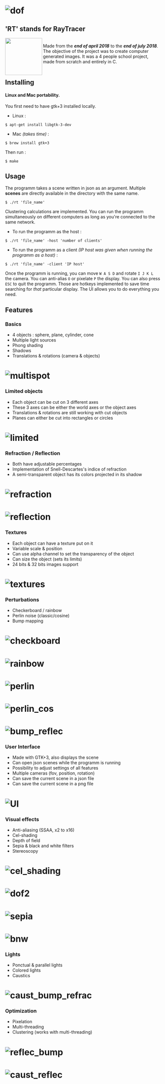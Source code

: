 # ![dof](screenshots/depth_of_field.jpg)
## 'RT' stands for RayTracer
<img align="left" height="120" src="screenshots/final_grade.png"><br>
Made from the **_end of april 2018_** to the **_end of july 2018_**. The objective of the project was to create computer generated images. It was a 4 people school project, made from scratch and entirely in C.<br><br>

## Installing
#### Linux and Mac portability.<br>
You first need to have gtk+3 installed locally.<br>
- Linux :
```
$ apt-get install libgtk-3-dev
```
- Mac _(takes time)_ :
```
$ brew install gtk+3
```
Then run :
```
$ make
```

## Usage
The programm takes a scene written in json as an argument. Multiple **scenes** are directly available in the directory with the same name.
```
$ ./rt 'file_name'
```
Clustering calculations are implemented. You can run the programm simultaneously on different computers as long as you're connected to the same network.<br>
- To run the programm as the host :
```
$ ./rt 'file_name' -host 'number of clients'
```
- To run the programm as a client _(IP host was given when running the programm as a host)_ :
```
$ ./rt 'file_name' -client 'IP host'
```
Once the programm is running, you can move `W A S D` and rotate `I J K L` the camera. You can anti-alias `O` or pixelate `P` the display. You can also press `ESC` to quit the programm. Those are hotkeys implemented to save time searching for _that_ particular display. The UI allows you to do everything you need.

## Features
### Basics
- 4 objects : sphere, plane, cylinder, cone
- Multiple light sources
- Phong shading
- Shadows
- Translations & rotations (camera & objects)
# ![multispot](screenshots/multispot.png)

### Limited objects
- Each object can be cut on 3 different axes
- These 3 axes can be either the world axes or the object axes
- Translations & rotations are still working with cut objects
- Planes can either be cut into rectangles or circles
# ![limited](screenshots/limited.png)

### Refraction / Reflection
- Both have adjustable percentages
- Implementation of Snell-Descartes's indice of refraction
- A semi-transparent object has its colors projected in its shadow
# ![refraction](screenshots/refraction.png)
# ![reflection](screenshots/reflection.png)

### Textures
- Each object can have a texture put on it
- Variable scale & position
- Can use alpha channel to set the transparency of the object
- Can size the object (sets its limits)
- 24 bits & 32 bits images support
# ![textures](screenshots/textures.png)

### Perturbations
- Checkerboard / rainbow
- Perlin noise (classic/cosine)
- Bump mapping
# ![checkboard](screenshots/checkboard.png)
# ![rainbow](screenshots/rainbow.png)
# ![perlin](screenshots/perlin.png)
# ![perlin_cos](screenshots/perlin_cosine.png)
# ![bump_reflec](screenshots/bump_reflexion.png)

### User Interface
- Made with GTK+3, also displays the scene
- Can open json scenes while the programm is running
- Possibility to adjust settings of all features
- Multiple cameras (fov, position, rotation)
- Can save the current scene in a json file
- Can save the current scene in a png file
# ![UI](screenshots/UI.png)

### Visual effects
- Anti-aliasing (SSAA, x2 to x16)
- Cel-shading
- Depth of field
- Sepia & black and white filters
- Stereoscopy
# ![cel_shading](screenshots/cel_shading.png)
# ![dof2](screenshots/dof2.png)
# ![sepia](screenshots/sepia.jpg)
# ![bnw](screenshots/bnw.jpg)

### Lights
- Ponctual & parallel lights
- Colored lights
- Caustics
# ![caust_bump_refrac](screenshots/caustics_refraction_bump.png)

### Optimization
- Pixelation
- Multi-threading
- Clustering (works with multi-threading)

# ![reflec_bump](screenshots/reflexion_bump.png)
# ![caust_reflec](screenshots/caustic_reflexion.png)
